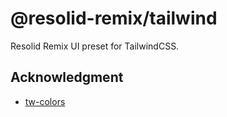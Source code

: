 # @resolid-remix/tailwind

Resolid Remix UI preset for TailwindCSS.

## Acknowledgment

- [tw-colors](https://github.com/L-Blondy/tw-colors)
